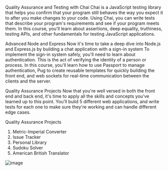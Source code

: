 Quality Assurance and Testing with Chai
Chai is a JavaScript testing library that helps you confirm that your program still behaves the way you expect it to after you make changes to your code.
Using Chai, you can write tests that describe your program's requirements and see if your program meets them.
In this course, you'll learn about assertions, deep equality, truthiness, testing APIs, and other fundamentals for testing JavaScript applications.



Advanced Node and Express
Now it's time to take a deep dive into Node.js and Express.js by building a chat application with a sign-in system
To implement the sign-in system safely, you'll need to learn about authentication. This is the act of verifying the identity of a person or process.
In this course, you'll learn how to use Passport to manage authentication, Pug to create reusable templates for quickly building the front end, and web sockets 
for real-time communication between the clients and the server.



Quality Assurance Projects
Now that you're well versed in both the front end and back end, it's time to apply all the skills and concepts you've learned up to this point. You'll build
5 different web applications, and write tests for each one to make sure they're working and can handle different edge cases.


Quality Assurance Projects

1. Metric-Imperial Converter
2. Issue Tracker
3. Personal Library
4. Sudoku Solver
5. American British Translator

![image](https://github.com/user-attachments/assets/37863910-2f6c-4278-9e49-f7d9c4160675)

